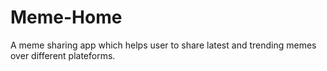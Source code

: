 # Meme-Home

A meme sharing app which helps user to share
latest and trending memes over different plateforms. 
